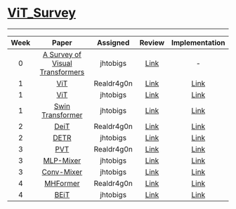 # [ViT_Survey](https://www.notion.so/ViT-Study-520e8fcd8b524ab39c331cce826889a1)
---
| Week |                                                          Paper                                                          |  Assigned  |                                                  Review                                                  |                                   Implementation                                   |
|:----:|:-----------------------------------------------------------------------------------------------------------------------:|:----------:|:--------------------------------------------------------------------------------------------------------:|:----------------------------------------------------------------------------------:|
|   0  | [A Survey of Visual Transformers](https://arxiv.org/pdf/2111.06091.pdf) | jhtobigs | [Link](https://jhtobigs.oopy.io/documents/vitsurvey) |     -    |
|   1  | [ViT](https://arxiv.org/pdf/2010.11929.pdf) | Realdr4g0n | [Link](https://exultant-pigment-092.notion.site/ViT-Vision-Transformer-dcde87763f524904bd3b99558ab7400a) |     [Link](https://github.com/jhtobigs/ViT_Survey/blob/main/model/vit_rd.py)    |
|   1  | [ViT](https://arxiv.org/pdf/2010.11929.pdf) |  jhtobigs  |                                [Link](https://jhtobigs.oopy.io/vit_review)                               |        [Link](https://github.com/jhtobigs/ViT_Survey/blob/main/model/vit.py)       |
|   1  |    [Swin Transformer](https://arxiv.org/pdf/2103.14030v1.pdf)    |  jhtobigs  |                               [Link](https://jhtobigs.oopy.io/swin_review)                               | [Link](https://github.com/jhtobigs/ViT_Survey/blob/main/model/swin_transformer.py) |
|   2  |    [DeiT](https://arxiv.org/pdf/2012.12877.pdf)  |  Realdr4g0n  |  [Link](https://www.notion.so/DeIT-Data-efficient-Image-Transformer-50e04d56e8154fbaa8d59007277cfa1a)  | [Link](https://github.com/jhtobigs/ViT_Survey/blob/main/model/deit.py)                                                      |
|   2  |    [DETR](https://arxiv.org/abs/2005.12872)       |  jhtobigs    |  [Link](https://jhtobigs.oopy.io/detr)       |     [Link](https://github.com/jhtobigs/ViT_Survey/blob/main/model/detr.py)           |
|   3  |    [PVT](https://arxiv.org/abs/2102.12122) |  Realdr4g0n    |  [Link](https://exultant-pigment-092.notion.site/PVT-Pyramid-Vision-Transformer-65f0db2f0f054bd3a0db2483e71ea904) |     [Link](https://github.com/jhtobigs/ViT_Survey/blob/main/model/pvt.py)     |
|   3  |    [MLP-Mixer](https://arxiv.org/abs/2105.01601)  |  jhtobigs    |  [Link](https://jhtobigs.oopy.io/mlp_mixer)  |     [Link](https://github.com/jhtobigs/ViT_Survey/blob/main/model/mixer.py)          |
|   3  |    [Conv-Mixer](https://arxiv.org/abs/2201.09792) |  jhtobigs    |  [Link](https://jhtobigs.oopy.io/conv_mixer) |     [Link](https://github.com/jhtobigs/ViT_Survey/blob/main/model/mixer_conv.py)     |
|   4  |    [MHFormer](https://arxiv.org/abs/2111.12707) |  Realdr4g0n    |  [Link](https://exultant-pigment-092.notion.site/MHFormer-Multi-Hypothesis-Transformer-b2b4a85c429448128069085d392b914f) |     [Link](https://github.com/jhtobigs/ViT_Survey/blob/main/model/mhformer.py)     |
|   4  |    [BEiT](https://arxiv.org/abs/2106.08254) |  jhtobigs    |  [Link](https://jhtobigs.oopy.io/beit) |     [Link](https://github.com/jhtobigs/ViT_Survey/blob/main/model/beit.py)     |

